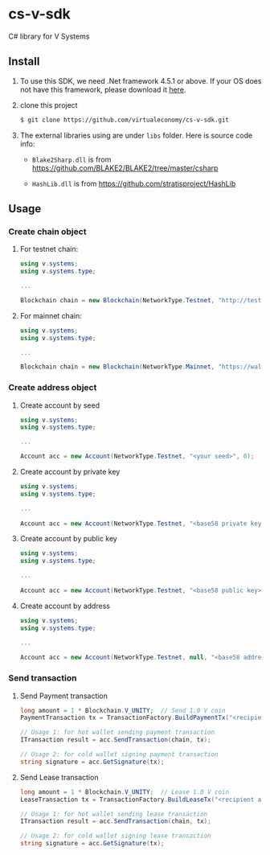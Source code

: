 # cs-v-sdk
C# library for V Systems

## Install

  1. To use this SDK, we need .Net framework 4.5.1 or above. If your OS does not have this framework, please download it [here](https://docs.microsoft.com/en-us/dotnet/framework/install/guide-for-developers).
  
  2. clone this project

     ```bash
     $ git clone https://github.com/virtualeconomy/cs-v-sdk.git
     ```
	 
  3. The external libraries using are under `libs` folder. Here is source code info:

     * `Blake2Sharp.dll` is from https://github.com/BLAKE2/BLAKE2/tree/master/csharp
	 
     * `HashLib.dll` is from https://github.com/stratisproject/HashLib

## Usage

### Create chain object
1. For testnet chain:

    ```csharp
    using v.systems;
    using v.systems.type;
    
    ...
    
    Blockchain chain = new Blockchain(NetworkType.Testnet, "http://test.v.systems:9922");
    ```

2. For mainnet chain:

    ```csharp
    using v.systems;
    using v.systems.type;
    
    ...
 
    Blockchain chain = new Blockchain(NetworkType.Mainnet, "https://wallet.v.systems/api");
    ```
    
### Create address object
1. Create account by seed

    ```csharp
    using v.systems;
    using v.systems.type;
    
    ...
 
    Account acc = new Account(NetworkType.Testnet, "<your seed>", 0);
    ```

2. Create account by private key

    ```csharp
    using v.systems;
    using v.systems.type;
    
    ...
     
    Account acc = new Account(NetworkType.Testnet, "<base58 private key>");
    ```
 
3. Create account by public key

    ```csharp
    using v.systems;
    using v.systems.type;
    
    ...
     
    Account acc = new Account(NetworkType.Testnet, "<base58 public key>", null);
    ```
    
4. Create account by address

    ```csharp
    using v.systems;
    using v.systems.type;
    
    ...
     
    Account acc = new Account(NetworkType.Testnet, null, "<base58 address>");
    ```
    
### Send transaction
1. Send Payment transaction

    ```csharp
    long amount = 1 * Blockchain.V_UNITY;  // Send 1.0 V coin
    PaymentTransaction tx = TransactionFactory.BuildPaymentTx("<recipient address>", amount);
    
    // Usage 1: for hot wallet sending payment transaction
    ITransaction result = acc.SendTransaction(chain, tx);
    
    // Usage 2: for cold wallet signing payment transaction
    string signature = acc.GetSignature(tx);
    ```

2. Send Lease transaction

    ```csharp
    long amount = 1 * Blockchain.V_UNITY;  // Lease 1.0 V coin
    LeaseTransaction tx = TransactionFactory.BuildLeaseTx("<recipient address>", amount);
    
    // Usage 1: for hot wallet sending lease transaction
    ITransaction result = acc.SendTransaction(chain, tx);
    
    // Usage 2: for cold wallet signing lease transaction
    string signature = acc.GetSignature(tx);
    ```
